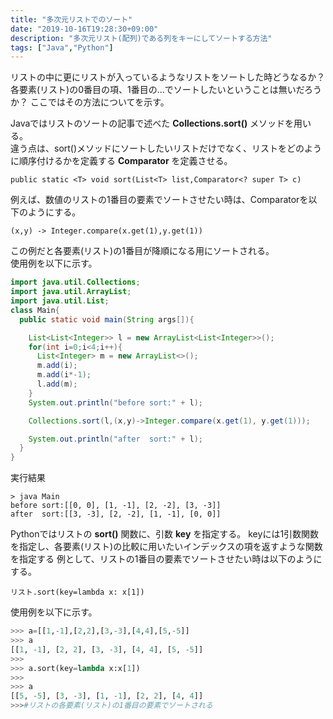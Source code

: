 ```yaml
---
title: "多次元リストでのソート"
date: "2019-10-16T19:28:30+09:00"
description: "多次元リスト(配列)である列をキーにしてソートする方法"
tags: ["Java","Python"]
---
```


リストの中に更にリストが入っているようなリストをソートした時どうなるか？
各要素(リスト)の0番目の項、1番目の...でソートしたいということは無いだろうか？
ここではその方法についてを示す。

<div class="note_content_by_programming_language" id="note_content_Java">

Javaではリストのソートの記事で述べた **Collections.sort()** メソッドを用いる。  
違う点は、sort()メソッドにソートしたいリストだけでなく、リストをどのように順序付けるかを定義する **Comparator** を定義させる。  

`public static <T> void sort(List<T> list,Comparator<? super T> c)`  

例えば、数値のリストの1番目の要素でソートさせたい時は、Comparatorを以下のようにする。  

`(x,y) -> Integer.compare(x.get(1),y.get(1))`  

この例だと各要素(リスト)の1番目が降順になる用にソートされる。  
使用例を以下に示す。  

```java
import java.util.Collections;
import java.util.ArrayList;
import java.util.List;
class Main{
  public static void main(String args[]){

    List<List<Integer>> l = new ArrayList<List<Integer>>();
    for(int i=0;i<4;i++){
      List<Integer> m = new ArrayList<>();
      m.add(i);
      m.add(i*-1);
      l.add(m);
    }
    System.out.println("before sort:" + l);

    Collections.sort(l,(x,y)->Integer.compare(x.get(1), y.get(1)));

    System.out.println("after  sort:" + l);
  }
}
```

実行結果
```
> java Main      
before sort:[[0, 0], [1, -1], [2, -2], [3, -3]]
after  sort:[[3, -3], [2, -2], [1, -1], [0, 0]]
```

</div>
<div class="note_content_by_programming_language" id="note_content_Python">

Pythonではリストの **sort()** 関数に、引数 **key** を指定する。
keyには1引数関数を指定し、各要素(リスト)の比較に用いたいインデックスの項を返すような関数を指定する
例として、リストの1番目の要素でソートさせたい時は以下のようにする。

`リスト.sort(key=lambda x: x[1])`  

使用例を以下に示す。  

```python
>>> a=[[1,-1],[2,2],[3,-3],[4,4],[5,-5]] 
>>> a
[[1, -1], [2, 2], [3, -3], [4, 4], [5, -5]]
>>> 
>>> a.sort(key=lambda x:x[1]) 
>>> 
>>> a
[[5, -5], [3, -3], [1, -1], [2, 2], [4, 4]]
>>>#リストの各要素(リスト)の1番目の要素でソートされる
```

</div>

